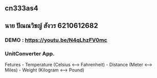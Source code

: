 ## cn333as4
## นาย ปัณณวิชญ์ สังวร 6210612682
### DEMO : https://youtu.be/N4qLhzFV0mc

### UnitConverter App.

Fetures
    - Temperature (Celsius <--> Fahrenheit)
    - Distance (Meter <--> Miles)
    - Weight (Kilogram <--> Pound)

